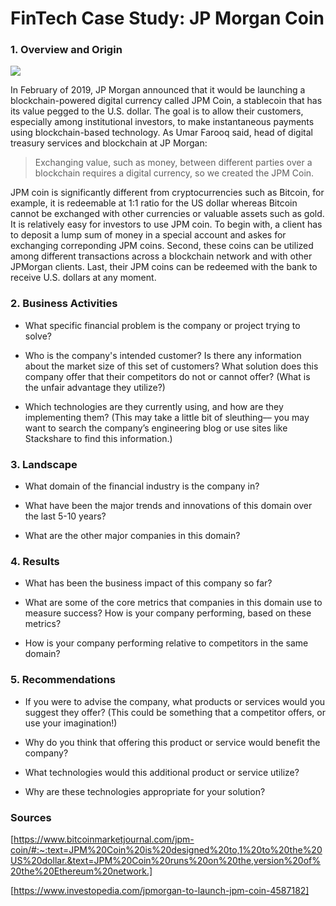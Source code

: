 # FinTech Case Study: JP Morgan Coin

### 1. Overview and Origin
![](https://www.mediashower.com/img/C0326DB2-4416-11EB-B708-8C93A142586A/bigstock-Bitcoin-On-A-Stack-Of-Coins-Wi-286589074_600x.jpg)

In February of 2019, JP Morgan announced that it would be launching a blockchain-powered digital currency called JPM Coin, a stablecoin that has its value pegged to the U.S. dollar. The goal is to allow their customers, especially among institutional investors, to make instantaneous payments using blockchain-based technology. As Umar Farooq said, head of digital treasury services and blockchain at JP Morgan: 
> Exchanging value, such as money, between different parties over a blockchain requires a digital currency, so we created the JPM Coin.

 JPM coin is significantly different from cryptocurrencies such as Bitcoin, for example, it is redeemable at 1:1 ratio for the US dollar whereas Bitcoin cannot be exchanged with other currencies or valuable assets such as gold. It is relatively easy for investors to use JPM coin. To begin with, a client has to deposit a lump sum of money in a special account and askes for exchanging correponding JPM coins. Second, these coins can be utilized among different transactions across a blockchain network and with other JPMorgan clients. Last, their JPM coins can be redeemed with the bank to receive U.S. dollars at any moment.


### 2. Business Activities

* What specific financial problem is the company or project trying to solve?

* Who is the company's intended customer?  Is there any information about the market size of this set of customers?
What solution does this company offer that their competitors do not or cannot offer? (What is the unfair advantage they utilize?)

* Which technologies are they currently using, and how are they implementing them? (This may take a little bit of sleuthing–– you may want to search the company’s engineering blog or use sites like Stackshare to find this information.)


### 3. Landscape

* What domain of the financial industry is the company in?

* What have been the major trends and innovations of this domain over the last 5-10 years?

* What are the other major companies in this domain?


### 4. Results

* What has been the business impact of this company so far?

* What are some of the core metrics that companies in this domain use to measure success? How is your company performing, based on these metrics?

* How is your company performing relative to competitors in the same domain?

### 5. Recommendations

* If you were to advise the company, what products or services would you suggest they offer? (This could be something that a competitor offers, or use your imagination!)

* Why do you think that offering this product or service would benefit the company?

* What technologies would this additional product or service utilize?

* Why are these technologies appropriate for your solution?


### Sources

[https://www.bitcoinmarketjournal.com/jpm-coin/#:~:text=JPM%20Coin%20is%20designed%20to,1%20to%20the%20US%20dollar.&text=JPM%20Coin%20runs%20on%20the,version%20of%20the%20Ethereum%20network.]

[https://www.investopedia.com/jpmorgan-to-launch-jpm-coin-4587182]
